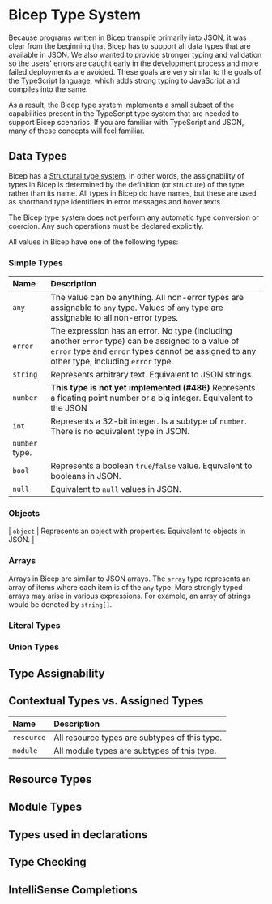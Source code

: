 
# Bicep Type System
Because programs written in Bicep transpile primarily into JSON, it was clear from the beginning that Bicep has to support all data types that are available in JSON. We also wanted to provide stronger typing and validation so the users' errors are caught early in the development process and more failed deployments are avoided. These goals are very similar to the goals of the [TypeScript](https://www.typescriptlang.org/) language, which adds strong typing to JavaScript and compiles into the same.

As a result, the Bicep type system implements a small subset of the capabilities present in the TypeScript type system that are needed to support Bicep scenarios. If you are familiar with TypeScript and JSON, many of these concepts will feel familiar.

## Data Types
Bicep has a [Structural type system](https://en.wikipedia.org/wiki/Structural_type_system). In other words, the assignability of types in Bicep is determined by the definition (or structure) of the type rather than its name. All types in Bicep do have names, but these are used as shorthand type identifiers in error messages and hover texts.

The Bicep type system does not perform any automatic type conversion or coercion. Any such operations must be declared explicitly.

All values in Bicep have one of the following types:

### Simple Types
| Name | Description |
|:-|:-|
| `any` | The value can be anything. All non-error types are assignable to `any` type. Values of `any` type are assignable to all non-error types. |
| `error` | The expression has an error. No type (including another `error` type) can be assigned to a value of `error` type and `error` types cannot be assigned to any other type, including `error` type. |
| `string` | Represents arbitrary text. Equivalent to JSON strings. |
| `number` | **This type is not yet implemented (#486)** Represents a floating point number or a big integer. Equivalent to the JSON 
| `int` | Represents a 32-bit integer. Is a subtype of `number`. There is no equivalent type in JSON. |
`number` type. |
| `bool` | Represents a boolean `true`/`false` value. Equivalent to booleans in JSON. |
| `null` | Equivalent to `null` values in JSON. |

### Objects

| `object` | Represents an object with properties. Equivalent to objects in JSON. |

### Arrays
Arrays in Bicep are similar to JSON arrays. The `array` type represents an array of items where each item is of the `any` type. More strongly typed arrays may arise in various expressions. For example, an array of strings would be denoted by `string[]`.

### Literal Types

### Union Types

## Type Assignability


## Contextual Types vs. Assigned Types


| Name | Description |
|:-|:-|
| `resource` | All resource types are subtypes of this type. |
| `module` | All module types are subtypes of this type. |




## Resource Types

## Module Types

## Types used in declarations


## Type Checking


## IntelliSense Completions




